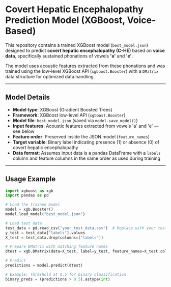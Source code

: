 # Covert Hepatic Encephalopathy Prediction Model (XGBoost, Voice-Based)

This repository contains a trained XGBoost model (`best_model.json`) designed to predict **covert hepatic encephalopathy (C-HE)** based on **voice data**, specifically sustained phonations of vowels **'a'** and **'e'**.

The model uses acoustic features extracted from these phonations and was trained using the low-level XGBoost API (`xgboost.Booster`) with a `DMatrix` data structure for optimized data handling.

---

## Model Details

- **Model type**: XGBoost (Gradient Boosted Trees)
- **Framework**: XGBoost low-level API (`xgboost.Booster`)
- **Model file**: `best_model.json` (saved via `model.save_model()`)
- **Input features**: Acoustic features extracted from vowels 'a' and 'e' — see below
- **Feature order**: Preserved inside the JSON model (`feature_names`)
- **Target variable**: Binary label indicating presence (1) or absence (0) of covert hepatic encephalopathy
- **Data format**: Assumes input data is a pandas DataFrame with a `labels` column and feature columns in the same order as used during training

---

## Usage Example

```python
import xgboost as xgb
import pandas as pd

# Load the trained model
model = xgb.Booster()
model.load_model("best_model.json")

# Load test data
test_data = pd.read_csv("your_test_data.csv")  # Replace with your test file path
y_test = test_data["labels"].values
X_test = test_data.drop(columns=["labels"])

# Prepare DMatrix with matching feature names
dtest = xgb.DMatrix(data=X_test, label=y_test, feature_names=X_test.columns.tolist())

# Predict
predictions = model.predict(dtest)

# Example: Threshold at 0.5 for binary classification
binary_preds = (predictions > 0.5).astype(int)
